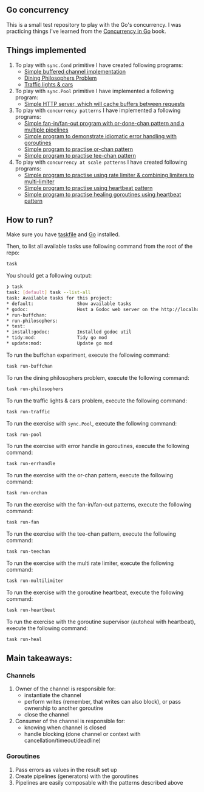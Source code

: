 ## Go concurrency

This is a small test repository to play with the Go's concurrency. I was practicing
things I've learned from the [Concurrency in Go](https://www.amazon.com/Concurrency-Go-Tools-Techniques-Developers/dp/1491941197) book.

## Things implemented

1. To play with `sync.Cond` primitive I have created following programs:
   - [Simple buffered channel implementation](https://github.com/hrvadl/goconcurrency/tree/main/internal/synccond/buffchan)
   - [Dining Philosophers Problem](https://github.com/hrvadl/goconcurrency/tree/main/internal/synccond/philosophers)
   - [Traffic lights & cars](https://github.com/hrvadl/goconcurrency/tree/main/internal/synccond/trafficgreen)
2. To play with `sync.Pool` primitive I have implemented a following program:
   - [Simple HTTP server, which will cache buffers between requests](https://github.com/hrvadl/goconcurrency/blob/main/internal/syncpool/decoders/handler.go)
3. To play with `concurrency patterns` I have implemented a following programs:
   - [Simple fan-in/fan-out program with or-done-chan pattern and a multiple pipelines](https://github.com/hrvadl/goconcurrency/blob/main/internal/patterns/fan/main.go)
   - [Simple program to demonstrate idiomatic error handling with goroutines](https://github.com/hrvadl/goconcurrency/blob/main/internal/patterns/errorhandle/main.go)
   - [Simple program to practise or-chan pattern](https://github.com/hrvadl/goconcurrency/blob/main/internal/patterns/orchan/main.go)
   - [Simple program to practise tee-chan pattern](https://github.com/hrvadl/goconcurrency/blob/main/internal/patterns/teechan/main.go)
4. To play with `concurrency at scale patterns` I have created following programs:
   - [Simple program to practise using rate limiter & combining limiters to multi-limiter](https://github.com/hrvadl/goconcurrency/blob/main/internal/scalepatterns/ratelimit/main.go)
   - [Simple program to practise using heartbeat pattern](https://github.com/hrvadl/goconcurrency/blob/main/internal/scalepatterns/heartbeat/cmd/simple/main.go)
   - [Simple program to practise healing goroutines using heartbeat pattern](https://github.com/hrvadl/goconcurrency/blob/main/internal/scalepatterns/heartbeat/cmd/heal/main.go)

## How to run?

Make sure you have [taskfile](https://taskfile.dev/) and [Go](https://go.dev/) installed.

Then, to list all available tasks use following command from the root of the repo:

```sh
task
```

You should get a following output:

```sh
❯ task
task: [default] task --list-all
task: Available tasks for this project:
* default:                Show available tasks
* godoc:                  Host a Godoc web server on the http://localhost:6060/pkg/github.com/hrvadl/converter?m=all
* run-buffchan:
* run-philosophers:
* test:
* install:godoc:          Installed godoc util
* tidy:mod:               Tidy go mod
* update:mod:             Update go mod

```

To run the buffchan experiment, execute the following command:

```sh
task run-buffchan
```

To run the dining philosophers problem, execute the following command:

```sh
task run-philosophers
```

To run the traffic lights & cars problem, execute the following command:

```sh
task run-traffic
```

To run the exercise with `sync.Pool`, execute the following command:

```sh
task run-pool
```

To run the exercise with error handle in goroutines, execute the following command:

```sh
task run-errhandle
```

To run the exercise with the or-chan pattern, execute the following command:

```sh
task run-orchan
```

To run the exercise with the fan-in/fan-out patterns, execute the following command:

```sh
task run-fan
```

To run the exercise with the tee-chan pattern, execute the following command:

```sh
task run-teechan
```

To run the exercise with the multi rate limiter, execute the following command:

```sh
task run-multilimiter
```

To run the exercise with the goroutine heartbeat, execute the following command:

```sh
task run-heartbeat
```

To run the exercise with the goroutine supervisor (autoheal with heartbeat), execute the following command:

```sh
task run-heal
```

## Main takeaways:

### Channels

1. Owner of the channel is responsible for:
    - instantiate the channel
    - perform writes (remember, that writes can also block), or pass ownership to another goroutine
    - close the channel
2. Consumer of the channel is responsible for:
    - knowing when channel is closed
    - handle blocking (done channel or context with cancellation/timeout/deadline)

### Goroutines

1. Pass errors as values in the result set up
2. Create pipelines (generators) with the goroutines
3. Pipelines are easily composable with the patterns described above
